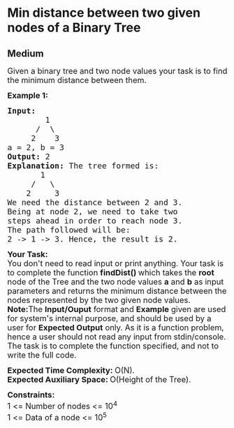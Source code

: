 # Min distance between two given nodes of a Binary Tree
## Medium 
<div class="problem-statement">
                <p></p><p><span style="font-size:18px">Given a&nbsp;binary tree&nbsp;and two node&nbsp;values your task is to find the minimum distance between them.</span></p>

<p><span style="font-size:18px"><strong>Example 1:</strong></span></p>

<pre><span style="font-size:18px"><strong>Input:
&nbsp;       </strong>1
&nbsp;     /  \
&nbsp;    2    3
a = 2, b = 3<strong>
</strong><strong>Output: </strong>2<strong>
Explanation: </strong>The tree formed is:
&nbsp; &nbsp; &nbsp;  1
&nbsp; &nbsp; &nbsp;/&nbsp; &nbsp;\&nbsp;
&nbsp;  &nbsp;2&nbsp; &nbsp; &nbsp;3
We need the distance between 2 and 3.
Being at node 2, we need to take two
steps ahead in order to reach node 3.
The path followed will be:
2 -&gt; 1 -&gt; 3. Hence, the result is 2.&nbsp;</span></pre>

<p dir="ltr"><span style="font-size:18px"><strong>Your Task:</strong><br>
You don't need to read input or print anything. Your task is to complete the function&nbsp;<strong>findDist()&nbsp;</strong>which takes the <strong>root </strong>node of the Tree and the two node values <strong>a</strong> and <strong>b</strong>&nbsp;as input parameters&nbsp;and returns the minimum distance between the nodes represented by the two given node values.<br>
<strong>Note:</strong>The <strong>Input/Ouput</strong> format and <strong>Example</strong> given are used for system's internal purpose, and should be used by a user for <strong>Expected Output</strong> only. As it is a function problem, hence a user should not read any input from stdin/console. The task is to complete the function specified, and not to write the full code.</span></p>

<p dir="ltr"><span style="font-size:18px"><strong>Expected Time Complexity:&nbsp;</strong>O(N).<br>
<strong>Expected Auxiliary Space:&nbsp;</strong>O(Height of the Tree).</span></p>

<p dir="ltr"><span style="font-size:18px"><strong>Constraints:</strong><br>
1 &lt;= Number of nodes &lt;= 10<sup>4</sup><br>
1 &lt;= Data of a node &lt;= 10<sup>5</sup></span></p>
 <p></p>
            </div>